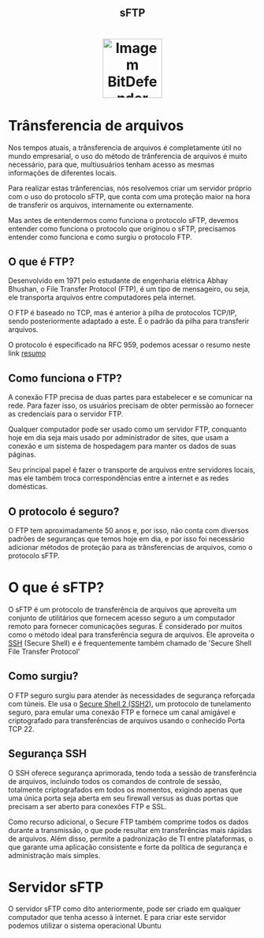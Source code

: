 <!-- Title -->

<p align="center">
  <h2 align="center">sFTP</h2>
  <h1 align="center"><img src="https://cdn-icons-png.flaticon.com/512/8110/8110738.png" alt="Imagem BitDefender" width="120">

  # Trânsferencia de arquivos
  Nos tempos atuais, a trânsferencia de arquivos é completamente útil no mundo empresarial, o uso do método de trânferencia de arquivos é muito necessário, para que, multiusuários tenham acesso as mesmas informações de diferentes locais.

  Para realizar estas trânferencias, nós resolvemos criar um servidor próprio com o uso do protocolo sFTP, que conta com uma proteção maior na hora de transferir os arquivos, internamente ou externamente.

  Mas antes de entendermos como funciona o protocolo sFTP, devemos entender como funciona o protocolo que originou o sFTP, precisamos entender como funciona e como surgiu o protocolo FTP. 

  ## O que é FTP?
  Desenvolvido em 1971 pelo estudante de engenharia elétrica Abhay Bhushan, o File Transfer Protocol (FTP), é um tipo de mensageiro, ou seja, ele transporta arquivos entre computadores pela internet. 

  O FTP é baseado no TCP, mas é anterior à pilha de protocolos TCP/IP, sendo posteriormente adaptado a este. É o padrão da pilha para transferir arquivos.

  O protocolo é especificado na RFC 959, podemos acessar o resumo neste link [resumo](https://pt.wikipedia.org/wiki/Protocolo_de_Transfer%C3%AAncia_de_Arquivos#Vis%C3%A3o_geral_do_protocolo) 

  ## Como funciona o FTP?
  A conexão FTP precisa de duas partes para estabelecer e se comunicar na rede. Para fazer isso, os usuários precisam de obter permissão ao fornecer as credenciais para o servidor FTP.

  Qualquer computador pode ser usado como um servidor FTP, conquanto hoje em dia seja mais usado por administrador de sites, que usam a conexão e um sistema de hospedagem para manter os dados de suas páginas.

  Seu principal papel é fazer o transporte de arquivos entre servidores locais, mas ele também troca correspondências entre a internet e as redes domésticas.

  ## O protocolo é seguro?
  O FTP tem aproximadamente 50 anos e, por isso, não conta com diversos padrões de seguranças que temos hoje em dia, e por isso foi necessário adicionar métodos de proteção para as trânsferencias de arquivos, como o protocolo sFTP.

  # O que é sFTP?
  O sFTP é um protocolo de transferência de arquivos que aproveita um conjunto de utilitários que fornecem acesso seguro a um computador remoto para fornecer comunicações seguras. É considerado por muitos como o método ideal para transferência segura de arquivos. Ele aproveita o [SSH](Dicionário.md) (Secure Shell) e é frequentemente também chamado de 'Secure Shell File Transfer Protocol'
  ## Como surgiu?
  O FTP seguro surgiu para atender às necessidades de segurança reforçada com túneis. Ele usa o [Secure Shell 2 (SSH2)](Dicionário.md), um protocolo de tunelamento seguro, para emular uma conexão FTP e fornece um canal amigável e criptografado para transferências de arquivos usando o conhecido Porta TCP 22.

  ## Segurança SSH
  O SSH oferece segurança aprimorada, tendo toda a sessão de transferência de arquivos, incluindo todos os comandos de controle de sessão, totalmente criptografados em todos os momentos, exigindo  apenas que uma única porta seja aberta em seu firewall versus as duas portas que precisam a ser aberto para conexões FTP e SSL.

  Como recurso adicional, o Secure FTP também comprime todos os dados durante a transmissão, o que pode resultar em transferências mais rápidas de arquivos. Além disso, permite a padronização de TI entre plataformas, o que garante uma aplicação consistente e forte da política de segurança e administração mais simples.

  # Servidor sFTP
  O servidor sFTP como dito anteriormente, pode ser criado em qualquer computador que tenha acesso à internet. E para criar este servidor podemos utilizar o sistema operacional Ubuntu

  #